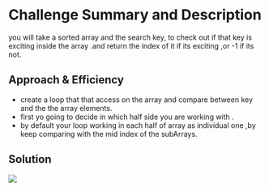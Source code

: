 
# Challenge Summary and Description
you will take  a sorted array and the search key, to check out if that key is exciting inside the array .and return the index of it if its exciting ,or -1 if its not.

## Approach & Efficiency
- create a loop that that access on the array and compare between key and the the array elements.
- first yo going to decide in which half side you are working with .
- by default your loop working in each half of array as individual one ,by keep comparing with the mid index of the subArrays.


## Solution
![](/assest/WBCC03.jpeg)